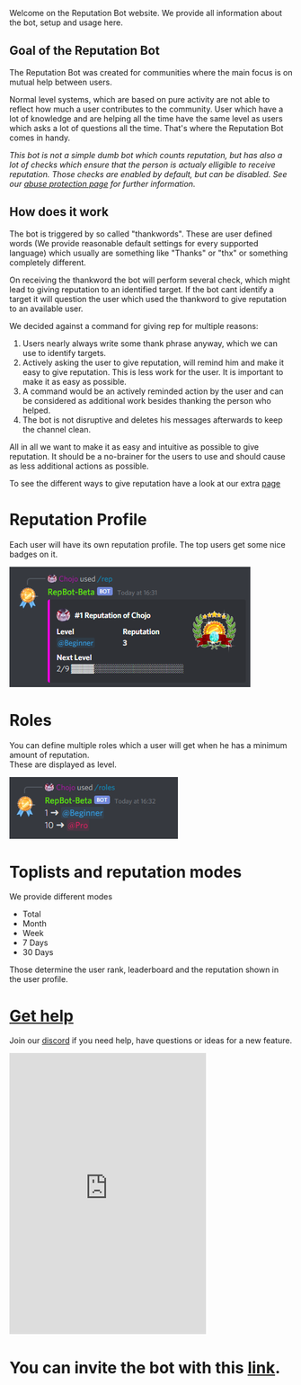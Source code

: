 Welcome on the Reputation Bot website. We provide all information about the bot, setup and usage here.

## Goal of the Reputation Bot

The Reputation Bot was created for communities where the main focus is on mutual help between users.

Normal level systems, which are based on pure activity are not able to reflect how much a user contributes to the
community. User which have a lot of knowledge and are helping all the time have the same level as users which asks a
lot of questions all the time. That's where the Reputation Bot comes in handy.

_This bot is not a simple dumb bot which counts reputation, but has also a lot of checks which ensure that the 
person is actualy elligible to receive reputation. Those checks are enabled by default, but can be disabled. See our 
[abuse protection page](abuse_protection.md) for further information._

## How does it work

The bot is triggered by so called "thankwords". These are user defined words (We provide reasonable default 
settings for every supported language) which usually are something like "Thanks" or "thx" or something completely 
different.

On receiving the thankword the bot will perform several check, which might lead to giving reputation to an
identified target. If the bot cant identify a target it will question the user which used the thankword to give
reputation to an available user.

We decided against a command for giving rep for multiple reasons:

1. Users nearly always write some thank phrase anyway, which we can use to identify targets.
2. Actively asking the user to give reputation, will remind him and make it easy to give reputation. This is less 
   work for the user. It is important to make it as easy as possible.
3. A command would be an actively reminded action by the user and can be considered as additional work besides 
   thanking the person who helped.
4. The bot is not disruptive and deletes his messages afterwards to keep the channel clean.

All in all we want to make it as easy and intuitive as possible to give reputation. It should be a no-brainer for 
the users to use and should cause as less additional actions as possible.

To see the different ways to give reputation have a look at our extra [page](give_reputation.md)

# Reputation Profile

Each user will have its own reputation profile. The top users get some nice badges on it.

![Reputation profile with badge](resources/profile.png)

# Roles

You can define multiple roles which a user will get when he has a minimum amount of reputation.  
These are displayed as level.

![A list of roles](resources/roles.png)

# Toplists and reputation modes

We provide different modes

- Total
- Month
- Week
- 7 Days
- 30 Days

Those determine the user rank, leaderboard and the reputation shown in the user profile.

# [Get help](https://discord.gg/5DrGmz7pHj)

Join our [discord](https://discord.gg/5DrGmz7pHj) if you need help, have questions or ideas for a new feature.

<iframe src="https://discord.com/widget?id=853250161915985958&theme=dark" width="350" height="500" allowtransparency="true" frameborder="0" sandbox="allow-popups allow-popups-to-escape-sandbox allow-same-origin allow-scripts"></iframe>

# You can invite the bot with this [link](https://discord.com/api/oauth2/authorize?client_id=871322553698906142&permissions=1342532672&scope=bot%20applications.commands).
